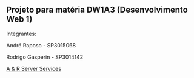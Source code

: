 ## Projeto para matéria DW1A3 (Desenvolvimento Web 1)

Integrantes:

André Raposo - SP3015068

Rodrigo Gasperin - SP3014142


[A & R Server Services](root/index.html)

